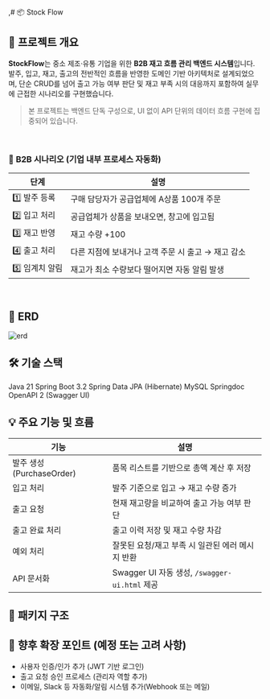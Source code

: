 ,# 📦 Stock Flow

## 📌 프로젝트 개요

**StockFlow**는 중소 제조·유통 기업을 위한 **B2B 재고 흐름 관리 백엔드 시스템**입니다. 발주, 입고, 재고, 출고의 전반적인 흐름을 반영한 도메인 기반 아키텍처로 설계되었으며, 단순 CRUD를 넘어 출고 가능 여부 판단 및 재고 부족 시의 대응까지 포함하여 실무에 근접한 시나리오를 구현했습니다.

> 본 프로젝트는 백엔드 단독 구성으로, UI 없이 API 단위의 데이터 흐름 구현에 집중되어 있습니다.

  <br>

### 🏢 **B2B 시나리오 (기업 내부 프로세스 자동화)**

| 단계         | 설명                             |
| ---------- | ------------------------------ |
| 1️⃣ 발주 등록  | 구매 담당자가 공급업체에 A상품 100개 주문      |
| 2️⃣ 입고 처리  | 공급업체가 상품을 보내오면, 창고에 입고됨        |
| 3️⃣ 재고 반영  | 재고 수량 +100                     |
| 4️⃣ 출고 처리  | 다른 지점에 보내거나 고객 주문 시 출고 → 재고 감소 |
| 5️⃣ 임계치 알림 | 재고가 최소 수량보다 떨어지면 자동 알림 발생      |

<br>

## 🔗 ERD
![erd](https://github.com/user-attachments/assets/c24a427e-bfd3-4751-a17d-2e9d440730ac)

## 🛠 기술 스택

Java 21
Spring Boot 3.2
Spring Data JPA (Hibernate)
MySQL
Springdoc OpenAPI 2 (Swagger UI)


## 💡 주요 기능 및 흐름

| 기능       | 설명                                      |
| -------- | --------------------------------------- |
| 발주 생성 (PurchaseOrder)    | 품목 리스트를 기반으로 총액 계산 후 저장                 |
| 입고 처리    | 발주 기준으로 입고 → 재고 수량 증가                   |
| 출고 요청    | 현재 재고량을 비교하여 출고 가능 여부 판단                |
| 출고 완료 처리 | 출고 이력 저장 및 재고 수량 차감                     |
| 예외 처리    | 잘못된 요청/재고 부족 시 일관된 에러 메시지 반환            |
| API 문서화  | Swagger UI 자동 생성, `/swagger-ui.html` 제공 |

## 🧩 패키지 구조


## 🌱 향후 확장 포인트 (예정 또는 고려 사항)

 - 사용자 인증/인가 추가 (JWT 기반 로그인)
 - 출고 요청 승인 프로세스 (관리자 역할 추가)
 - 이메일, Slack 등 자동화/알림 시스템 추가(Webhook 또는 메일)

